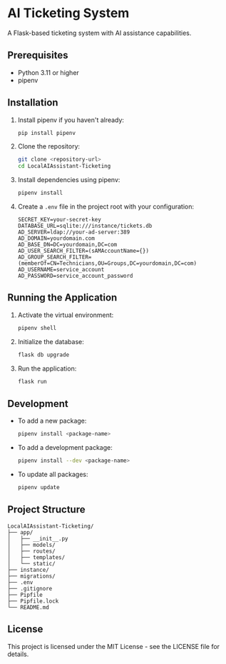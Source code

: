 # AI Ticketing System

A Flask-based ticketing system with AI assistance capabilities.

## Prerequisites

- Python 3.11 or higher
- pipenv

## Installation

1. Install pipenv if you haven't already:
   ```bash
   pip install pipenv
   ```

2. Clone the repository:
   ```bash
   git clone <repository-url>
   cd LocalAIAssistant-Ticketing
   ```

3. Install dependencies using pipenv:
   ```bash
   pipenv install
   ```

4. Create a `.env` file in the project root with your configuration:
   ```
   SECRET_KEY=your-secret-key
   DATABASE_URL=sqlite:///instance/tickets.db
   AD_SERVER=ldap://your-ad-server:389
   AD_DOMAIN=yourdomain.com
   AD_BASE_DN=DC=yourdomain,DC=com
   AD_USER_SEARCH_FILTER=(sAMAccountName={})
   AD_GROUP_SEARCH_FILTER=(memberOf=CN=Technicians,OU=Groups,DC=yourdomain,DC=com)
   AD_USERNAME=service_account
   AD_PASSWORD=service_account_password
   ```

## Running the Application

1. Activate the virtual environment:
   ```bash
   pipenv shell
   ```

2. Initialize the database:
   ```bash
   flask db upgrade
   ```

3. Run the application:
   ```bash
   flask run
   ```

## Development

- To add a new package:
  ```bash
  pipenv install <package-name>
  ```

- To add a development package:
  ```bash
  pipenv install --dev <package-name>
  ```

- To update all packages:
  ```bash
  pipenv update
  ```

## Project Structure

```
LocalAIAssistant-Ticketing/
├── app/
│   ├── __init__.py
│   ├── models/
│   ├── routes/
│   ├── templates/
│   └── static/
├── instance/
├── migrations/
├── .env
├── .gitignore
├── Pipfile
├── Pipfile.lock
└── README.md
```

## License

This project is licensed under the MIT License - see the LICENSE file for details.
